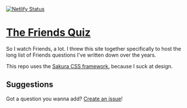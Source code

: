 [![Netlify Status](https://api.netlify.com/api/v1/badges/d4556066-bba3-42c7-8ab5-277d64da34aa/deploy-status)](https://app.netlify.com/sites/tourmaline-crumble-3cabfe/deploys)

# [The Friends Quiz](https://thefriendsquiz.ca)

So I watch Friends, a lot. I threw this site together specifically to host the long list of Friends questions I've written down over the years.

This repo uses the [Sakura CSS framework.](https://github.com/oxalorg/sakura) because I suck at design.

## Suggestions

Got a question you wanna add? [Create an issue](https://github.com/johnnymatthews/the-friends-quiz-ca/issues/new)!
